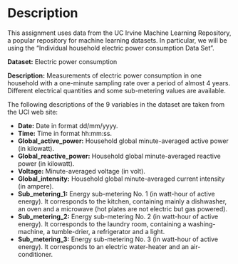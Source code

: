 Description
===========

This assignment uses data from the UC Irvine Machine Learning Repository,
a popular repository for machine learning datasets. In particular, we will be
using the “Individual household electric power consumption Data Set”.

**Dataset:** Electric power consumption

**Description:** Measurements of electric power consumption in one household
with a one-minute sampling rate over a period of almost 4 years. Different
electrical quantities and some sub-metering values are available.

The following descriptions of the 9 variables in the dataset are taken from the
UCI web site:

* **Date:** Date in format dd/mm/yyyy.
* **Time:** Time in format hh:mm:ss.
* **Global_active_power:** Household global minute-averaged active power (in
  kilowatt).
* **Global_reactive_power:** Household global minute-averaged reactive power
  (in kilowatt).
* **Voltage:** Minute-averaged voltage (in volt).
* **Global_intensity:** Household global minute-averaged current intensity (in
  ampere).
* **Sub_metering_1:** Energy sub-metering No. 1 (in watt-hour of active
  energy). It corresponds to the kitchen, containing mainly a dishwasher, an
  oven and a microwave (hot plates are not electric but gas powered).
* **Sub_metering_2:** Energy sub-metering No. 2 (in watt-hour of active
  energy). It corresponds to the laundry room, containing a washing-machine,
  a tumble-drier, a refrigerator and a light.
* **Sub_metering_3:** Energy sub-metering No. 3 (in watt-hour of active
  energy). It corresponds to an electric water-heater and an air-conditioner.

